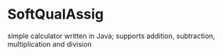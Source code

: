 # SoftQualAssig
simple calculator written in Java; supports addition, subtraction, multiplication and division
